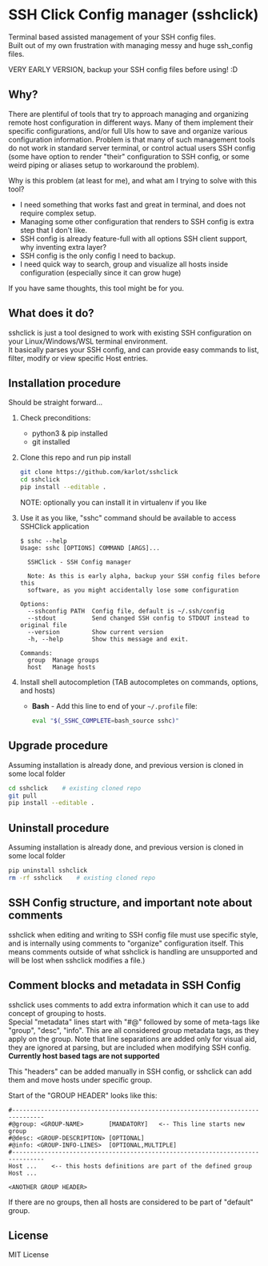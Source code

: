 # SSH Click Config manager (sshclick)

Terminal based assisted management of your SSH config files.  
Built out of my own frustration with managing messy and huge ssh_config files.

VERY EARLY VERSION, backup your SSH config files before using! :D

## Why?

There are plentiful of tools that try to approach managing and organizing remote host configuration in different ways. Many of them implement their specific configurations, and/or full UIs how to save and organize various configuration information.
Problem is that many of such management tools do not work in standard server terminal, or control actual users SSH config (some have option to render "their" configuration to SSH config, or some weird piping or aliases setup to workaround the problem).

Why is this problem (at least for me), and what am I trying to solve with this tool?
* I need something that works fast and great in terminal, and does not require complex setup.
* Managing some other configuration that renders to SSH config is extra step that I don't like.
* SSH config is already feature-full with all options SSH client support, why inventing extra layer?
* SSH config is the only config I need to backup.
* I need quick way to search, group and visualize all hosts inside configuration (especially since it can grow huge)

If you have same thoughts, this tool might be for you.

## What does it do?

sshclick is just a tool designed to work with existing SSH configuration on your Linux/Windows/WSL terminal environment.  
It basically parses your SSH config, and can provide easy commands to list, filter, modify or view specific Host entries.

## Installation procedure

Should be straight forward...  
1. Check preconditions:
    - python3 & pip installed
    - git installed

2. Clone this repo and run pip install
    ```sh
    git clone https://github.com/karlot/sshclick
    cd sshclick
    pip install --editable .
    ```
    NOTE: optionally you can install it in virtualenv if you like

3. Use it as you like, "sshc" command should be available to access SSHClick application
    ```console
    $ sshc --help
    Usage: sshc [OPTIONS] COMMAND [ARGS]...

      SSHClick - SSH Config manager

      Note: As this is early alpha, backup your SSH config files before this
      software, as you might accidentally lose some configuration

    Options:
      --sshconfig PATH  Config file, default is ~/.ssh/config
      --stdout          Send changed SSH config to STDOUT instead to original file
      --version         Show current version
      -h, --help        Show this message and exit.

    Commands:
      group  Manage groups
      host   Manage hosts
    ```
4. Install shell autocompletion (TAB autocompletes on commands, options, and hosts)
    * __Bash__ - Add this line to end of your `~/.profile` file:
      ```sh
      eval "$(_SSHC_COMPLETE=bash_source sshc)"
      ```


## Upgrade procedure
Assuming installation is already done, and previous version is cloned in some local folder

```sh
cd sshclick    # existing cloned repo
git pull
pip install --editable .
```

## Uninstall procedure
Assuming installation is already done, and previous version is cloned in some local folder

```sh
pip uninstall sshclick
rm -rf sshclick    # existing cloned repo
```

## SSH Config structure, and important note about comments

sshclick when editing and writing to SSH config file must use specific style, and is internally using comments to "organize" configuration itself. This means comments outside of what sshclick is handling are unsupported and will be lost when sshclick modifies a file.)


## Comment blocks and metadata in SSH Config

sshclick uses comments to add extra information which it can use to add concept of grouping to hosts.  
Special "metadata" lines start with "#@" followed by some of meta-tags like "group", "desc", "info". This are all considered group metadata tags, as they apply on the group. Note that line separations are added only for visual aid, they are ignored at parsing, but are included when modifying SSH config.  
**Currently host based tags are not supported**

This "headers" can be added manually in SSH config, or sshclick can add them and move hosts under specific group.

Start of the "GROUP HEADER" looks like this:
```
#-------------------------------------------------------------------------------
#@group: <GROUP-NAME>       [MANDATORY]   <-- This line starts new group
#@desc: <GROUP-DESCRIPTION> [OPTIONAL]
#@info: <GROUP-INFO-LINES>  [OPTIONAL,MULTIPLE]
#-------------------------------------------------------------------------------
Host ...    <-- this hosts definitions are part of the defined group
Host ...

<ANOTHER GROUP HEADER>
```

If there are no groups, then all hosts are considered to be part of "default" group.


## License
MIT License
